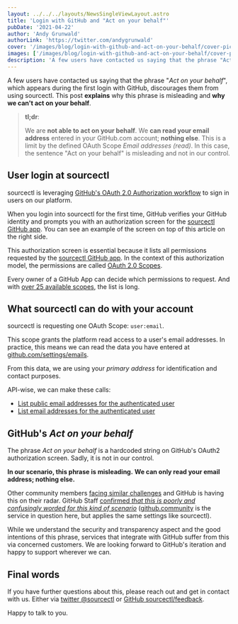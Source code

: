 ```yaml
---
layout: ../../../layouts/NewsSingleViewLayout.astro
title: 'Login with GitHub and "Act on your behalf"'
pubDate: '2021-04-22'
author: 'Andy Grunwald'
authorLink: 'https://twitter.com/andygrunwald'
cover: '/images/blog/login-with-github-and-act-on-your-behalf/cover-picture.png'
images: ['/images/blog/login-with-github-and-act-on-your-behalf/cover-picture.png']
description: 'A few users have contacted us saying that the phrase "Act on your behalf", which appears during the first login with GitHub, discourages them from using sourcectl. This post explains why this phrase is misleading and why we can''t act on your behalf.'
---
```


A few users have contacted us saying that the phrase "_Act on your behalf_", which appears during the first login with GitHub, discourages them from using sourcectl.
This post **explains** why this phrase is misleading and **why we can't act on your behalf**.

> **tl;dr**:
>
> We are **not able to act on your behalf**.
> We **can read your email address** entered in your GitHub.com account; **nothing else**.
> This is a limit by the defined OAuth Scope _Email addresses (read)_.
> In this case, the sentence "Act on your behalf" is misleading and not in our control.

## User login at sourcectl

sourcectl is leveraging [GitHub's OAuth 2.0 Authorization workflow](https://docs.github.com/en/developers/apps/authorizing-oauth-apps) to sign in users on our platform.

When you login into sourcectl for the first time, GitHub verifies your GitHub identity and prompts you with an authorization screen for the [sourcectl GitHub app](https://github.com/apps/sourcectl).
You can see an example of the screen on top of this article on the right side.

This authorization screen is essential because it lists all permissions requested by the [sourcectl GitHub app](https://github.com/apps/sourcectl).
In the context of this authorization model, the permissions are called [OAuth 2.0 Scopes](https://oauth.net/2/scope/).

Every owner of a GitHub App can decide which permissions to request.
And with [over 25 available scopes](https://docs.github.com/en/developers/apps/scopes-for-oauth-apps#available-scopes), the list is long.

## What sourcectl can do with your account

sourcectl is requesting one OAuth Scope: `user:email`.

This scope grants the platform read access to a user's email addresses.
In practice, this means we can read the data you have entered at [github.com/settings/emails](https://github.com/settings/emails).

From this data, we are using your _primary address_ for identification and contact purposes.

API-wise, we can make these calls:

- [List public email addresses for the authenticated user](https://docs.github.com/en/rest/reference/users#list-public-email-addresses-for-the-authenticated-user)
- [List email addresses for the authenticated user](https://docs.github.com/en/rest/reference/users#list-email-addresses-for-the-authenticated-user)

## GitHub's _Act on your behalf_

The phrase _Act on your behalf_ is a hardcoded string on GitHub's OAuth2 authorization screen.
Sadly, it is not in our control.

**In our scenario, this phrase is misleading.**
**We can only read your email address; nothing else.**

Other community members [facing similar challenges](https://github.community/t/enable-you-to-trigger-actions-in-github/117938/5) and GitHub is having this on their radar.
GitHub Staff [confirmed _that this is poorly and confusingly worded for this kind of scenario_](https://github.community/t/why-does-this-forum-need-permission-to-act-on-my-behalf/120453/2) ([github.community](https://github.community/) is the service in question here, but applies the same settings like sourcectl).

While we understand the security and transparency aspect and the good intentions of this phrase, services that integrate with GitHub suffer from this via concerned customers.
We are looking forward to GitHub's iteration and happy to support wherever we can.

## Final words

If you have further questions about this, please reach out and get in contact with us.
Either via [twitter @sourcectl](https://twitter.com/sourcectl) or [GitHub sourcectl/feedback](https://github.com/sourcectl/feedback).

Happy to talk to you.
